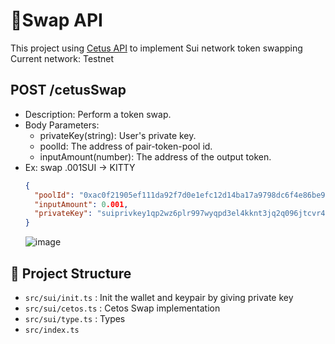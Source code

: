# 🚀Swap API

This project using [Cetus API](https://station.jup.ag/docs/) to implement Sui network token swapping
Current network: Testnet

## POST /cetusSwap

- Description: Perform a token swap.
- Body Parameters:
  - privateKey(string): User's private key.
  - poolId: The address of pair-token-pool id.
  - inputAmount(number): The address of the output token.
- Ex: swap .001SUI -> KITTY
  ```json
  {
    "poolId": "0xac0f21905ef111da92f7d0e1efc12d14ba17a9798dc6f4e86be9901144b8c84e",
    "inputAmount": 0.001,
    "privateKey": "suiprivkey1qp2wz6plr997wyqpd3el4kknt3jq2q096jtcvr4f5h62g9yrztgpsf3vhk0"
  }
  ```
  ![image](https://github.com/user-attachments/assets/5a9a448f-28f0-43de-a5b2-2e88b5efade0)

## 📂 Project Structure

- `src/sui/init.ts` : Init the wallet and keypair by giving private key
- `src/sui/cetos.ts` : Cetos Swap implementation
- `src/sui/type.ts` : Types
- `src/index.ts`
